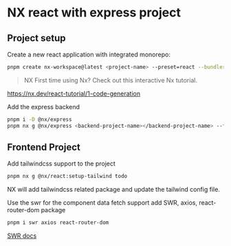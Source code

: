 # NX react with express project

## Project setup

Create a new react application with integrated monorepo:

```bash
pnpm create nx-workspace@latest <project-name> --preset=react --bundler=vite
```
 >  NX   First time using Nx? Check out this interactive Nx tutorial.

   https://nx.dev/react-tutorial/1-code-generation

Add the express backend

```bash
pnpm i -D @nx/express
pnpm nx g @nx/express <backend-project-name></backend-project-name> --frontendProject <frontend-Poject-name>

```

## Frontend Project 

Add tailwindcss support to the project
```bash
pnpm nx g @nx/react:setup-tailwind todo
```
NX will add tailwindcss related package and update the tailwind config file.

Use the swr for the component data fetch support
add SWR, axios, react-router-dom package
```bash
pnpm i swr axios react-router-dom
```
[SWR docs](https://swr.vercel.app/)



